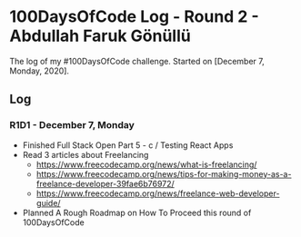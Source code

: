 # 100DaysOfCode Log - Round 2 - Abdullah Faruk Gönüllü
The log of my #100DaysOfCode challenge. Started on [December 7, Monday, 2020].

## Log

### R1D1 - December 7, Monday
  * Finished Full Stack Open Part 5 - c / Testing React Apps
  * Read 3 articles about Freelancing
    * https://www.freecodecamp.org/news/what-is-freelancing/
    * https://www.freecodecamp.org/news/tips-for-making-money-as-a-freelance-developer-39fae6b76972/
    * https://www.freecodecamp.org/news/freelance-web-developer-guide/
  * Planned A Rough Roadmap on How To Proceed this round of 100DaysOfCode
